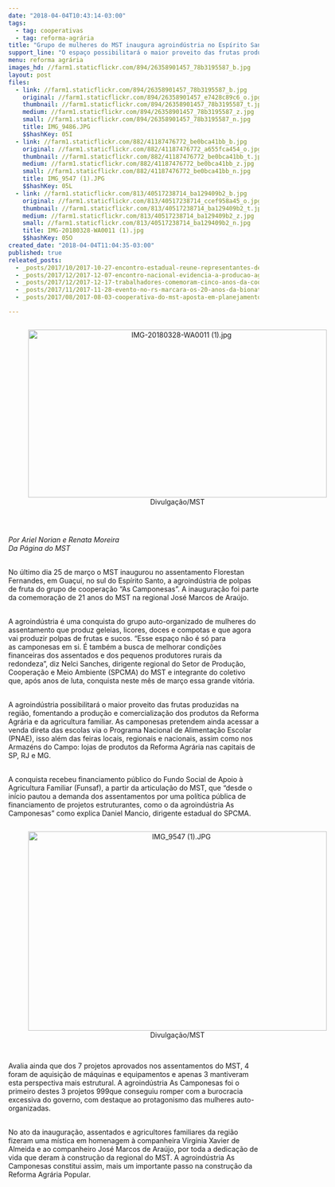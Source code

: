 ```yaml
---
date: "2018-04-04T10:43:14-03:00"
tags:
  - tag: cooperativas
  - tag: reforma-agrária
title: "Grupo de mulheres do MST inaugura agroindústria no Espírito Santo "
support_line: "O espaço possibilitará o maior proveito das frutas produzidas na região, fomentando a produção e comercialização dos produtos da Reforma Agrária e da agricultura familiar"
menu: reforma agrária
images_hd: //farm1.staticflickr.com/894/26358901457_78b3195587_b.jpg
layout: post
files:
  - link: //farm1.staticflickr.com/894/26358901457_78b3195587_b.jpg
    original: //farm1.staticflickr.com/894/26358901457_e7428c89c6_o.jpg
    thumbnail: //farm1.staticflickr.com/894/26358901457_78b3195587_t.jpg
    medium: //farm1.staticflickr.com/894/26358901457_78b3195587_z.jpg
    small: //farm1.staticflickr.com/894/26358901457_78b3195587_n.jpg
    title: IMG_9486.JPG
    $$hashKey: 05I
  - link: //farm1.staticflickr.com/882/41187476772_be0bca41bb_b.jpg
    original: //farm1.staticflickr.com/882/41187476772_a655fca454_o.jpg
    thumbnail: //farm1.staticflickr.com/882/41187476772_be0bca41bb_t.jpg
    medium: //farm1.staticflickr.com/882/41187476772_be0bca41bb_z.jpg
    small: //farm1.staticflickr.com/882/41187476772_be0bca41bb_n.jpg
    title: IMG_9547 (1).JPG
    $$hashKey: 05L
  - link: //farm1.staticflickr.com/813/40517238714_ba129409b2_b.jpg
    original: //farm1.staticflickr.com/813/40517238714_ccef958a45_o.jpg
    thumbnail: //farm1.staticflickr.com/813/40517238714_ba129409b2_t.jpg
    medium: //farm1.staticflickr.com/813/40517238714_ba129409b2_z.jpg
    small: //farm1.staticflickr.com/813/40517238714_ba129409b2_n.jpg
    title: IMG-20180328-WA0011 (1).jpg
    $$hashKey: 05O
created_date: "2018-04-04T11:04:35-03:00"
published: true
releated_posts:
  - _posts/2017/10/2017-10-27-encontro-estadual-reune-representantes-de-23-cooperativas-do-mst-no-rs.md
  - _posts/2017/12/2017-12-07-encontro-nacional-evidencia-a-producao-agroecologica-e-reune-experiencias-de-125-cooperativas-do-mst.md
  - _posts/2017/12/2017-12-17-trabalhadores-comemoram-cinco-anos-da-coopterra-no-espirito-santo.md
  - _posts/2017/11/2017-11-28-evento-no-rs-marcara-os-20-anos-da-bionatur-na-producao-de-sementes-agroecologicas.md
  - _posts/2017/08/2017-08-03-cooperativa-do-mst-aposta-em-planejamento-estrategico-para-enfrentar-crise-economica.md

---
```

<div style="text-align:center">
<figure class="image" style="display:inline-block"><img alt="IMG-20180328-WA0011 (1).jpg" height="337" src="//farm1.staticflickr.com/813/40517238714_ba129409b2_b.jpg" width="600" />
<figcaption>Divulga&ccedil;&atilde;o/MST</figcaption>
</figure>
</div>

<p>&nbsp;</p>

<p><em>Por Ariel Norian e Renata Moreira<br />
Da P&aacute;gina do MST&nbsp;</em></p>

<p><br />
No &uacute;ltimo dia 25 de mar&ccedil;o o ​MST inaugurou no assentamento Florestan Fernandes, em Gua&ccedil;u&iacute;, no sul do&nbsp;Esp&iacute;rito Santo, a agroind&uacute;stria de polpas de fruta do grupo de coopera&ccedil;&atilde;o &ldquo;As Camponesas&rdquo;. A inaugura&ccedil;&atilde;o foi parte da comemora&ccedil;&atilde;o de 21 anos do MST na regional Jos&eacute; Marcos de Ara&uacute;jo.</p>

<p><br />
A agroind&uacute;stria&nbsp;&eacute; uma conquista do grupo auto-organizado de mulheres do assentamento que produz geleias, licores, doces e compotas&nbsp;e que agora vai produzir polpas de frutas e sucos. &ldquo;Esse espa&ccedil;o n&atilde;o &eacute; s&oacute; para as&nbsp;camponesas em si. &Eacute; tamb&eacute;m a&nbsp;busca de melhorar condi&ccedil;&otilde;es financeiras dos assentados e&nbsp;dos pequenos produtores rurais da redondeza&rdquo;, diz Nelci Sanches, dirigente regional do Setor de Produ&ccedil;&atilde;o, Coopera&ccedil;&atilde;o e Meio Ambiente (SPCMA) do MST e integrante do coletivo que, ap&oacute;s anos de luta, conquista neste m&ecirc;s de mar&ccedil;o essa grande vit&oacute;ria.</p>

<p><br />
A agroind&uacute;stria possibilitar&aacute; o maior proveito das frutas produzidas na regi&atilde;o, fomentando a produ&ccedil;&atilde;o e comercializa&ccedil;&atilde;o dos produtos da Reforma Agr&aacute;ria e da agricultura familiar. As camponesas pretendem ainda acessar a venda direta das escolas via o Programa Nacional de Alimenta&ccedil;&atilde;o Escolar (PNAE),&nbsp;isso al&eacute;m das feiras locais, regionais e nacionais, assim como nos Armaz&eacute;ns do Campo: lojas de produtos da Reforma Agr&aacute;ria nas capitais de SP, RJ e MG.</p>

<p><br />
A conquista recebeu financiamento p&uacute;blico do Fundo Social de Apoio &agrave; Agricultura Familiar (Funsaf), a partir da articula&ccedil;&atilde;o do MST, que &ldquo;desde o in&iacute;cio pautou a demanda dos assentamentos por uma pol&iacute;tica p&uacute;blica de financiamento de projetos estruturantes, como o da agroind&uacute;stria As Camponesas&rdquo; como explica Daniel Mancio, dirigente estadual do SPCMA.</p>

<div style="text-align:center">
<figure class="image" style="display:inline-block"><img alt="IMG_9547 (1).JPG" height="400" src="//farm1.staticflickr.com/882/41187476772_be0bca41bb_b.jpg" width="600" />
<figcaption>Divulga&ccedil;&atilde;o/MST</figcaption>
</figure>
</div>

<p><br />
Avalia ainda que dos 7 projetos aprovados nos assentamentos do MST, 4 foram de aquisi&ccedil;&atilde;o de m&aacute;quinas e equipamentos e apenas 3 mantiveram esta perspectiva mais estrutural. A agroind&uacute;stria As Camponesas foi o primeiro destes 3 projetos 999que conseguiu romper com a burocracia excessiva do governo, com destaque ao protagonismo das mulheres auto- organizadas.</p>

<p><br />
No ato da inaugura&ccedil;&atilde;o, assentados e agricultores familiares da regi&atilde;o fizeram uma m&iacute;stica em homenagem &agrave; companheira Virg&iacute;nia Xavier de Almeida e ao companheiro Jos&eacute; Marcos de Ara&uacute;jo, por toda a dedica&ccedil;&atilde;o de vida que deram &agrave; constru&ccedil;&atilde;o da regional do MST. A agroind&uacute;stria As Camponesas constitui assim, mais um importante passo na constru&ccedil;&atilde;o da Reforma Agr&aacute;ria Popular.</p>
